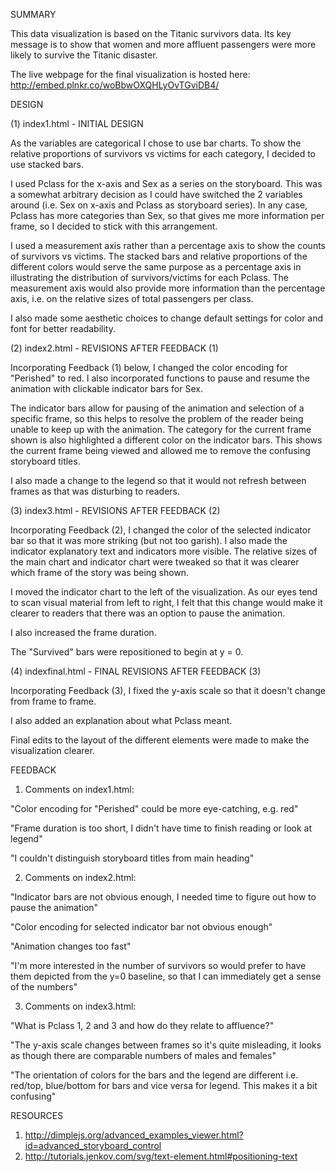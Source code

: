 SUMMARY

This data visualization is based on the Titanic survivors data. Its key
message is to show that women and more affluent passengers were more
likely to survive the Titanic disaster.

The live webpage for the final visualization is hosted here:
http://embed.plnkr.co/woBbwOXQHLyOvTGviDB4/

DESIGN


(1) index1.html - INITIAL DESIGN

As the variables are categorical I chose to use bar
charts. To show the relative proportions of survivors vs victims for
each category, I decided to use stacked bars.

I used Pclass for the x-axis and Sex as a series on the storyboard. This
was a somewhat arbitrary decision as I could have switched the 2
variables around (i.e. Sex on x-axis and Pclass as storyboard series).
In any case, Pclass has more categories than Sex, so
that gives me more information per frame, so I decided to stick with
this arrangement.

I used a measurement axis rather than a percentage axis to
show the counts of survivors vs victims. The stacked bars and relative
proportions of the different colors would serve the same purpose as a
percentage axis in illustrating the distribution of survivors/victims
for each Pclass. The measurement axis would also provide more
information than the percentage axis, i.e. on the relative sizes of
total passengers per class.

I also made some aesthetic choices to change default settings for color and font
for better readability.


(2) index2.html - REVISIONS AFTER FEEDBACK (1)

Incorporating Feedback (1) below, I changed the color
encoding for "Perished" to red. I also incorporated functions to pause
and resume the animation with clickable indicator bars for Sex. 

The indicator bars allow for pausing of the animation and selection of a specific frame,
so this helps to resolve the problem of the reader being unable to keep up with the animation.
The category for the current frame shown is also highlighted a different color on the 
indicator bars. This shows the current frame being viewed and allowed me to remove the
confusing storyboard titles. 

I also made a change to the legend so that it would not refresh between frames as that 
was disturbing to readers. 


(3) index3.html - REVISIONS AFTER FEEDBACK (2)

Incorporating Feedback (2), I changed the color of the
selected indicator bar so that it was more striking (but not too garish). 
I also made the indicator explanatory text and
indicators more visible. The relative sizes of the main chart
and indicator chart were tweaked so that it was clearer which frame of the story was
being shown.

I moved the indicator chart to the left of the
visualization. As our eyes tend to scan visual material from left to
right, I felt that this change would make it clearer to readers that
there was an option to pause the animation.

I also increased the frame duration.

The "Survived" bars were repositioned to begin at y = 0.


(4) indexfinal.html  - FINAL REVISIONS AFTER FEEDBACK (3)

Incorporating Feedback (3), I fixed the y-axis scale so that it doesn't change 
from frame to frame.

I also added an explanation about what Pclass meant.

Final edits to the layout of the different elements were made to make the visualization
clearer.



FEEDBACK


1) Comments on index1.html: 

"Color encoding for "Perished" could be more eye-catching, e.g. red"

"Frame duration is too short, I didn't have time to finish reading or look
at legend" 

"I couldn't distinguish storyboard titles from main heading"



2)  Comments on index2.html: 

"Indicator bars are not obvious enough, I needed time to figure out how to pause the animation"

"Color encoding for selected indicator bar not obvious enough"

"Animation changes too fast" 

"I'm more interested in the number of survivors so would prefer to
have them depicted from the y=0 baseline, so that I can immediately get a sense
of the numbers"



3)  Comments on index3.html: 

"What is Pclass 1, 2 and 3 and how do they relate to affluence?"

"The y-axis scale changes between frames so it's quite misleading, it looks as though
there are comparable numbers of males and females"

"The orientation of colors for the bars and the legend are different i.e. red/top, blue/bottom
for bars and vice versa for legend. This makes it a bit confusing" 



RESOURCES
1) http://dimplejs.org/advanced_examples_viewer.html?id=advanced_storyboard_control 
2) http://tutorials.jenkov.com/svg/text-element.html#positioning-text